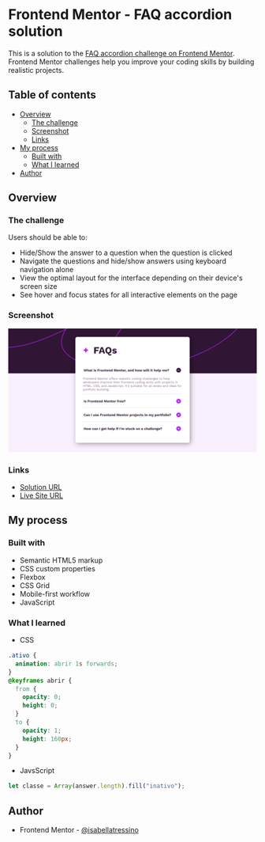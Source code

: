 # Frontend Mentor - FAQ accordion solution

This is a solution to the [FAQ accordion challenge on Frontend Mentor](https://www.frontendmentor.io/challenges/faq-accordion-wyfFdeBwBz). Frontend Mentor challenges help you improve your coding skills by building realistic projects. 

## Table of contents

- [Overview](#overview)
  - [The challenge](#the-challenge)
  - [Screenshot](#screenshot)
  - [Links](#links)
- [My process](#my-process)
  - [Built with](#built-with)
  - [What I learned](#what-i-learned)
- [Author](#author)

## Overview

### The challenge

Users should be able to:

- Hide/Show the answer to a question when the question is clicked
- Navigate the questions and hide/show answers using keyboard navigation alone
- View the optimal layout for the interface depending on their device's screen size
- See hover and focus states for all interactive elements on the page

### Screenshot

![](./assets/images/screenshot.png)

### Links

- [Solution URL](https://www.frontendmentor.io/solutions/faq-accordion-main-bCuONBVsZq)
- [Live Site URL](https://isabellatressino.github.io/frontendmentor-challenges/faq-accordion-main/)

## My process

### Built with

- Semantic HTML5 markup
- CSS custom properties
- Flexbox
- CSS Grid
- Mobile-first workflow
- JavaScript

### What I learned

- CSS
```css
.ativo {
  animation: abrir 1s forwards;
}
@keyframes abrir {
  from {
    opacity: 0;
    height: 0;
  }
  to {
    opacity: 1;
    height: 160px;
  }
}
```

- JavsScript
```js
let classe = Array(answer.length).fill("inativo");
```

## Author

- Frontend Mentor - [@isabellatressino](https://www.frontendmentor.io/profile/isabellatressino)

